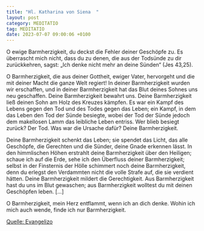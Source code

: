```yaml
---
title: "Hl. Katharina von Siena  "
layout: post
category: MEDITATIO
tag: MEDITATIO
date: 2023-07-07 09:00:06 +0100
---
```

O ewige Barmherzigkeit, du deckst die Fehler deiner Geschöpfe zu. Es überrascht mich nicht, dass du zu denen, die aus der Todsünde zu dir zurückkehren, sagst: „Ich denke nicht mehr an deine Sünden“ (Jes 43,25).

O Barmherzigkeit, die aus deiner Gottheit, ewiger Vater, hervorgeht und die mit deiner Macht die ganze Welt regiert! In deiner Barmherzigkeit wurden wir erschaffen, und in deiner Barmherzigkeit hat das Blut deines Sohnes uns neu geschaffen.<!--more--> Deine Barmherzigkeit bewahrt uns. Deine Barmherzigkeit ließ deinen Sohn am Holz des Kreuzes kämpfen. Es war ein Kampf des Lebens gegen den Tod und des Todes gegen das Leben; ein Kampf, in dem das Leben den Tod der Sünde besiegte, wobei der Tod der Sünde jedoch dem makellosen Lamm das leibliche Leben entriss. Wer blieb besiegt zurück? Der Tod. Was war die Ursache dafür? Deine Barmherzigkeit.

Deine Barmherzigkeit schenkt das Leben; sie spendet das Licht, das alle Geschöpfe, die Gerechten und die Sünder, deine Gnade erkennen lässt. In den himmlischen Höhen erstrahlt deine Barmherzigkeit über den Heiligen; schaue ich auf die Erde, sehe ich den Überfluss deiner Barmherzigkeit; selbst in der Finsternis der Hölle schimmert noch deine Barmherzigkeit, denn du erlegst den Verdammten nicht die volle Strafe auf, die sie verdient hätten. Deine Barmherzigkeit mildert die Gerechtigkeit. Aus Barmherzigkeit hast du uns im Blut gewaschen; aus Barmherzigkeit wolltest du mit deinen Geschöpfen leben. […]

O Barmherzigkeit, mein Herz entflammt, wenn ich an dich denke. Wohin ich mich auch wende, finde ich nur Barmherzigkeit.


[Quelle: Evangelizo](https://evangeliumtagfuertag.org/DE/gospel)